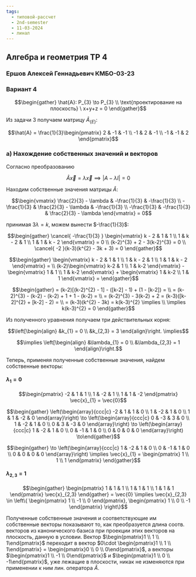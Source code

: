 ```yaml
---
tags:
  - типовой-рассчет
  - 2nd-semester
  - 11-03-2024
  - линал
---
```


## Алгебра и геометрия ТР 4

### Ершов Алексей Геннадьевич КМБО-03-23

### Вариант 4

$$\begin{gather}
\hat{A}: P_{3} \to P_{3} \\
\text{проектирование на плоскость} \ x+y+z = 0
\end{gather}$$

Из задачи 3 получаем матрицу $\hat{A}_{\{ E \}}$:

$$\hat{A} = \frac{1}{3}\begin{pmatrix}
2 & -1 & -1 \\
-1 & 2 & -1 \\
-1 & -1 & 2
\end{pmatrix}$$

### а) Нахождение собственных значений и векторов

Согласно преобразованию

$$\hat{A} \vec{x} = \lambda \vec{x} \implies | A - \lambda I | = 0$$

Находим собственные значения матрицы $\hat{A}$:

$$\begin{vmatrix}
\frac{2}{3} - \lambda & -\frac{1}{3} & -\frac{1}{3} \\
-\frac{1}{3} & \frac{2}{3} - \lambda & -\frac{1}{3} \\
-\frac{1}{3} & -\frac{1}{3} & \frac{2}{3} - \lambda
\end{vmatrix} = 0$$

принимая $3\lambda = k$, можем вынести $-\frac{1}{3}$:

$$\begin{gather}
\cancel{ -\frac{1}{3} } \begin{vmatrix}
k - 2 & 1 & 1 \\
1 & k - 2 & 1 \\
1 & 1 & k - 2
\end{vmatrix} = 0 \\
(k-2)^{3} + 2 - 3(k-2)^{3} = 0 \\
\cancel{ -2 }(k-3)(k^{2} - 3k + 3) = 0
\end{gather}$$

$$\begin{gather}
\begin{vmatrix}
k - 2 & 1 & 1 \\
1 & k - 2 & 1 \\
1 & 1 & k - 2
\end{vmatrix} = \\
(k-2)\begin{vmatrix}
k-2 & 1 \\
1  & k-2
\end{vmatrix} - \begin{vmatrix}
1 & 1 \\
1 & k-2
\end{vmatrix} + \begin{vmatrix}
1 & k-2 \\
1 & 1
\end{vmatrix} = \end{gather}$$

$$\begin{gather}
= (k-2)[(k-2)^{2} - 1] - ([k-2] - 1) + (1 - [k-2]) = \\
= (k-2)^{3} - (k-2) - (k-2) + 1 + 1 - (k-2) = \\
= (k-2)^{3} - 3(k-2) + 2 = (k-3)([k-2]^{2} + [k-2] - 2) = \\
= (k-3)(k^{2} - 3k) = k(k-3)^{2} \implies \\
\implies k(k-3)^{2} = 0
\end{gather}$$

Из полученного уравнения получаем три действительных корня:

$$\left[\begin{align}
&k_{1} = 0 \\
&k_{2,3} = 3
\end{align}\right. \implies$$

$$\implies \left[\begin{align}
&\lambda_{1} = 0 \\
&\lambda_{2,3} = 1
\end{align}\right.$$

Теперь, применяя полученные собственные значения, найдем собственные векторы:

#### $\lambda_{1} = 0$

$$\begin{pmatrix}
-2 & 1 & 1 \\
1 & -2 & 1 \\
1 & 1 & -2
\end{pmatrix} \vec{x}_{1} = \vec{0}$$

$$\begin{gather}
\left(\begin{array}{ccc|c}
-2 & 1 & 1 & 0 \\
1 & -2 & 1 & 0 \\
1 & 1 & -2 & 0
\end{array}\right) \to \left(\begin{array}{ccc|c}
0 & -3 & 3 & 0 \\
1 & -2 & 1 & 0 \\
0 & 3 & -3 & 0
\end{array}\right) \to \left(\begin{array}{ccc|c}
1 & -2 & 1 & 0 \\
0 & -1 & 1 & 0 \\
0 & 0 & 0 & 0
\end{array}\right) \to\end{gather}$$

$$\begin{gather}
\to \left(\begin{array}{ccc|c}
1 & -2 & 1 & 0 \\
0 & -1 & 1 & 0 \\
0 & 0 & 0 & 0
\end{array}\right) \implies \vec{x}_{1} = \begin{pmatrix}
1 \\
1 \\
1
\end{pmatrix}
\end{gather}$$

#### $\lambda_{2,3} = 1$

$$\begin{gather}
\begin{pmatrix}
1 & 1 & 1 \\
1 & 1 & 1 \\
1 & 1 & 1
\end{pmatrix} \vec{x}_{2,3}
\end{gather} = \vec{0} \implies \vec{x}_{2,3} \in \left\{ \begin{pmatrix}
1 \\
-1 \\
0
\end{pmatrix}, \begin{pmatrix}
1 \\
0 \\
-1
\end{pmatrix} \right\}$$

Полученные собственные значения и соответствующие им собственные векторы показывают то, как преобразуется длина соотв. векторов из канонического базиса при проекции этих векторов на плоскость, данную в условии. Вектор $\begin{pmatrix}1 \\ 1 \\ 1\end{pmatrix}$ переходит в вектор $0\cdot \begin{pmatrix}1 \\ 1 \\ 1\end{pmatrix} = \begin{pmatrix}0 \\ 0 \\ 0\end{pmatrix}$, а векторы $\begin{pmatrix}1 \\ -1 \\ 0\end{pmatrix}$ и $\begin{pmatrix}1 \\ 0 \\ -1\end{pmatrix}$, уже лежащие в плоскости, никак не изменяются при применении к ним лин. оператора $\hat{A}$.